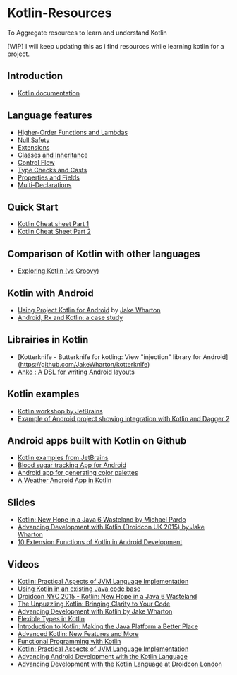 # Kotlin-Resources
To Aggregate resources to learn and understand Kotlin 

[WIP] I will keep updating this as i find resources while learning kotlin for a project.

## Introduction 
* [Kotlin documentation](https://kotlinlang.org/docs/reference/)

## Language features 
* [Higher-Order Functions and Lambdas](https://kotlinlang.org/docs/reference/lambdas.html)
* [Null Safety](https://kotlinlang.org/docs/reference/null-safety.html)
* [Extensions](https://kotlinlang.org/docs/reference/extensions.html)
* [Classes and Inheritance](https://kotlinlang.org/docs/reference/classes.html#inheritance)
* [Control Flow](https://kotlinlang.org/docs/reference/control-flow.html)
* [Type Checks and Casts](https://kotlinlang.org/docs/reference/typecasts.html)
* [Properties and Fields](https://kotlinlang.org/docs/reference/properties.html)
* [Multi-Declarations](https://kotlinlang.org/docs/reference/multi-declarations.html)

## Quick Start
* [Kotlin Cheat sheet Part 1](https://gist.github.com/dodyg/5823184)
* [Kotlin Cheat Sheet Part 2](https://gist.github.com/dodyg/5616605)

## Comparison of Kotlin with other languages 
* [Exploring Kotlin (vs Groovy)](http://blog.cacoethes.co.uk/software/exploring-kotlin)

## Kotlin with Android 
* [Using Project Kotlin for Android](https://docs.google.com/document/d/1ReS3ep-hjxWA8kZi0YqDbEhCqTt29hG8P44aA9W0DM8/edit?hl=en&forcehl=1#heading=h.96ldte2znfpc) by [Jake Wharton](https://github.com/JakeWharton)
* [Android, Rx and Kotlin: a case study](http://beust.com/weblog/2015/03/23/android-rx-and-kotlin-a-case-study/)


## Librairies in Kotlin 
* [Kotterknife - Butterknife for kotling: View "injection" library for Android]
 (https://github.com/JakeWharton/kotterknife)
* [Anko : A DSL for writing Android layouts](https://github.com/JetBrains/anko)


## Kotlin examples 
* [Kotlin workshop by JetBrains](https://github.com/JetBrains/workshop-jb)
* [Example of Android project showing integration with Kotlin and Dagger 2](https://github.com/damianpetla/kotlin-dagger-example)

## Android apps built with Kotlin on Github
* [Kotlin examples from JetBrains](https://github.com/JetBrains/kotlin-example)
* [Blood sugar tracking App for Android](https://github.com/nlefler/Glucloser)
* [Android app for generating color palettes](https://github.com/hzsweers/palettehelper)
* [A Weather Android App in Kotlin](https://github.com/dpolishuk/weather-android-kotlin)

## Slides 
* [Kotlin: New Hope in a Java 6 Wasteland by Michael Pardo
](https://speakerdeck.com/pardom/kotlin-new-hope-in-a-java-6-wasteland)
* [Advancing Development with Kotlin (Droidcon UK 2015) by Jake Wharton](https://speakerdeck.com/jakewharton/advancing-development-with-kotlin-droidcon-uk-2015)
* [10 Extension Functions of Kotlin in Android Development](https://speakerdeck.com/magiepooh/10-extension-functions-of-kotlin-in-android-development)


## Videos
* [Kotlin: Practical Aspects of JVM Language Implementation](https://www.youtube.com/watch?v=SdvFwRmyVRM)
* [Using Kotlin in an existing Java code base](https://www.youtube.com/watch?v=eDHUabQMRb4)
* [Droidcon NYC 2015 - Kotlin: New Hope in a Java 6 Wasteland](https://www.youtube.com/watch?v=0BiPmgk3nyw)
* [The Unpuzzling Kotlin: Bringing Clarity to Your Code](https://www.parleys.com/tutorial/52a753b9e4b0e619540cc4a9/)
* [Advancing Development with Kotlin by Jake Wharton](https://speakerdeck.com/jakewharton/advancing-development-with-kotlin-droidcon-uk-2015)
* [Flexible Types in Kotlin](https://www.youtube.com/watch?v=2IhT8HACc2E)
* [Introduction to Kotlin: Making the Java Platform a Better Place](https://www.youtube.com/watch?v=sP9R9Nc3sRA)
* [Advanced Kotlin: New Features and More](https://www.youtube.com/watch?v=rwsvbSve_BI)
* [Functional Programming with Kotlin](https://www.youtube.com/watch?v=AhA-Q7MOre0)
* [Kotlin: Practical Aspects of JVM Language Implementation](https://www.youtube.com/watch?v=SdvFwRmyVRM)
* [Advancing Android Development with the Kotlin Language
](http://jakewharton.com/presentation/2015-11-06-oredev/)
* [Advancing Development with the Kotlin Language at Droidcon London](https://skillsmatter.com/skillscasts/6651-advancing-development-with-the-kotlin-language)





